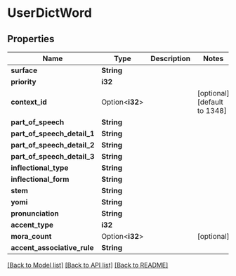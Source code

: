 # UserDictWord

## Properties

| Name                        | Type            | Description | Notes                       |
| --------------------------- | --------------- | ----------- | --------------------------- |
| **surface**                 | **String**      |             |                             |
| **priority**                | **i32**         |             |                             |
| **context_id**              | Option<**i32**> |             | [optional][default to 1348] |
| **part_of_speech**          | **String**      |             |                             |
| **part_of_speech_detail_1** | **String**      |             |                             |
| **part_of_speech_detail_2** | **String**      |             |                             |
| **part_of_speech_detail_3** | **String**      |             |                             |
| **inflectional_type**       | **String**      |             |                             |
| **inflectional_form**       | **String**      |             |                             |
| **stem**                    | **String**      |             |                             |
| **yomi**                    | **String**      |             |                             |
| **pronunciation**           | **String**      |             |                             |
| **accent_type**             | **i32**         |             |                             |
| **mora_count**              | Option<**i32**> |             | [optional]                  |
| **accent_associative_rule** | **String**      |             |                             |

[[Back to Model list]](../README.md#documentation-for-models)
[[Back to API list]](../README.md#documentation-for-api-endpoints)
[[Back to README]](../README.md)
